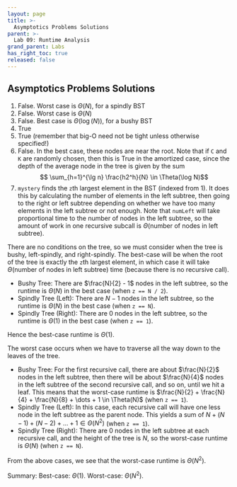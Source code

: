 ```yaml
---
layout: page
title: >-
  Asymptotics Problems Solutions
parent: >-
  Lab 09: Runtime Analysis
grand_parent: Labs
has_right_toc: true
released: false
---
```


## Asymptotics Problems Solutions

1. False. Worst case is $\Theta(N)$, for a spindly BST
2. False. Worst case is $\Theta(N)$
3. False. Best case is $\Theta(\log(N))$, for a bushy BST
4. True
5. True (remember that big-O need not be tight unless otherwise specified!)
6. False. In the best case, these nodes are near the root. Note that if `C` and `K` are randomly chosen, then this is True in the amortized case, since the depth of the average node in the tree is given by the sum
   $$ \sum_{h=1}^{\lg n} \frac{h2^h}{N} \in \Theta(\log N)$$
7. `mystery` finds the `z`th largest element in the BST (indexed from 1). It does this by calculating the number of elements in the left subtree, then going to the right or left subtree depending on whether we have too many elements in the left subtree or not enough. Note that `numLeft` will take proportional time to the number of nodes in the left subtree, so the amount of work in one recursive subcall is $\Theta(\text{number of nodes in left subtree})$.

There are no conditions on the tree, so we must consider when the tree is bushy,
left-spindly, and right-spindly. The best-case will be when the root of the tree is exactly the `z`th largest element, in which case it will take $\Theta(\text{number of nodes in left subtree})$ time (because there is no recursive call).

- Bushy Tree: There are $\frac{N}{2} - 1$ nodes in the left subtree,
  so the runtime is $\Theta(N)$ in the best case (when `z == N / 2`).
- Spindly Tree (Left): There are $N - 1$ nodes in the left subtree,
  so the runtime is $\Theta(N)$ in the best case (when `z == N`).
- Spindly Tree (Right): There are $0$ nodes in the left subtree, so the runtime is $\Theta(1)$ in the best case (when `z == 1`).

Hence the best-case runtime is $\Theta(1)$.

The worst case occurs when we have to traverse all the way down to the leaves of the tree.

- Bushy Tree: For the first recursive call, there are about $\frac{N}{2}$ nodes in the left subtree, then there will be about $\frac{N}{4}$ nodes in the left subtree of the second recursive call, and so on, until we hit a leaf. This means that the worst-case runtime is $\frac{N}{2} + \frac{N}{4} + \frac{N}{8} + \dots + 1 \in \Theta(N)$ (when `z == 1`).
- Spindly Tree (Left): In this case, each recursive call will have one less node in the left subtree as the parent node. This yields a sum of $N + (N-1) + (N-2) + \dots + 1 \in \Theta(N^2)$ (when `z == 1`).
- Spindly Tree (Right): There are $0$ nodes in the left subtree at each recursive call, and the height of the tree is $N$, so the worst-case runtime is $\Theta(N)$ (when `z == N`).

From the above cases, we see that the worst-case runtime is $\Theta(N^2)$.

Summary: Best-case: $\Theta(1)$. Worst-case: $\Theta(N^2)$.
